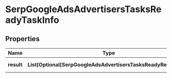 # SerpGoogleAdsAdvertisersTasksReadyTaskInfo


## Properties

| Name | Type | Description | Notes |
|------------ | ------------- | ------------- | -------------|
**result** | **List[Optional[SerpGoogleAdsAdvertisersTasksReadyResultInfo]]** | array of results |[optional]|